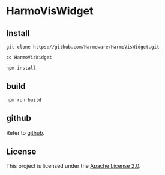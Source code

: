 # HarmoVisWidget

## Install
```
git clone https://github.com/Harmoware/HarmoVisWidget.git

cd HarmoVisWidget

npm install
```

## build
```
npm run build
```

## github
Refer to [github](https://github.com/Harmoware/HarmoVisWidget "HarmoVisWidget github repository").

## License
This project is licensed under the [Apache License 2.0](https://github.com/Harmoware/HarmoVisWidget/blob/master/LICENSE).
